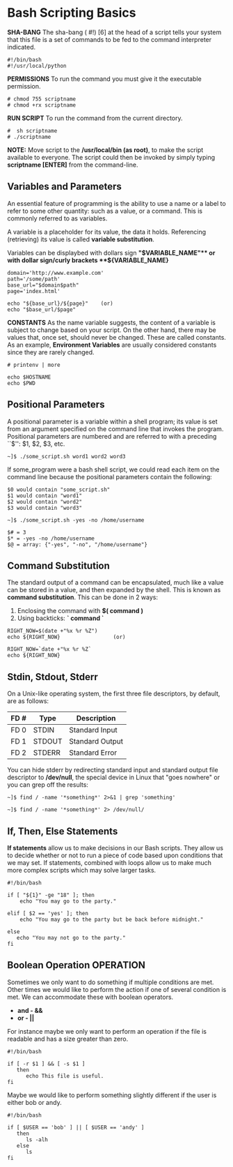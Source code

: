 # Bash Scripting Basics
**SHA-BANG** The sha-bang ( #!) [6] at the head of a script tells your system that this file is a set of commands to be fed to the command interpreter indicated. 
```
#!/bin/bash
#!/usr/local/python
```
**PERMISSIONS** To run the command you must give it the executable permission.
```
# chmod 755 scriptname
# chmod +rx scriptname
```
**RUN SCRIPT** To run the command from the current directory.
```
#  sh scriptname
# ./scriptname
```
**NOTE:** Move script to the **/usr/local/bin (as root)**, to make the script available to everyone. The script could then be invoked by simply typing **scriptname [ENTER]** from the command-line.

## Variables and Parameters

An essential feature of programming is the ability to use a name or a label to refer to some other quantity: such as a value, or a command. This is commonly referred to as variables.

A variable is a placeholder for its value, the data it holds. Referencing (retrieving) its value is called **variable substitution**.

Variables can be displaybed with dollars sign **"$VARIABLE_NAME"** or with dollar sign/curly brackets **${VARIABLE_NAME}**
```
domain='http://www.example.com'
path='/some/path'
base_url="$domain$path"
page='index.html'

echo "${base_url}/${page}"    (or)
echo "$base_url/$page"
```
**CONSTANTS** As the name variable suggests, the content of a variable is subject to change based on your script. On the other hand, there may be values that, once set, should never be changed. These are called constants. As an example, **Environment Variables** are usually considered constants since they are rarely changed. 
```
# printenv | more

echo $HOSTNAME
echo $PWD
```
## Positional Parameters

A positional parameter is a variable within a shell program; its value is set from an argument specified on the command line that invokes the program. Positional parameters are numbered and are referred to with a preceding ``$'': $1, $2, $3, etc.
```
~]$ ./some_script.sh word1 word2 word3
```
If some_program were a bash shell script, we could read each item on the command line because the positional parameters contain the following:
```
$0 would contain "some_script.sh"
$1 would contain "word1"
$2 would contain "word2"
$3 would contain "word3"

~]$ ./some_script.sh -yes -no /home/username

$# = 3
$* = -yes -no /home/username
$@ = array: {"-yes", "-no", "/home/username"}
```
## Command Substitution

The standard output of a command can be encapsulated, much like a value can be stored in a value, and then expanded by the shell. This is known as **command substitution**.  This can be done in 2 ways:
1. Enclosing the command with **$( command )**
2. Using backticks: **\` command \`**
```
RIGHT_NOW=$(date +"%x %r %Z")
echo ${RIGHT_NOW}                 (or)

RIGHT_NOW=`date +"%x %r %Z`
echo ${RIGHT_NOW}
```

## Stdin, Stdout, Stderr

On a Unix-like operating system, the first three file descriptors, by default, are as follows:

| FD # | Type | Description |
| --- | --- | --- |
| FD 0  | STDIN | Standard Input|
| FD 1  | STDOUT | Standard Output|
| FD 2  | STDERR | Standard Error|

You can hide stderr by redirecting standard input and standard output file descriptor to **/dev/null**, the special device in Linux that "goes nowhere" or you can grep off the results:
```
~]$ find / -name '*something*' 2>&1 | grep 'something'

~]$ find / -name '*something*' 2> /dev/null/
```
## If, Then, Else Statements

**If statements** allow us to make decisions in our Bash scripts. They allow us to decide whether or not to run a piece of code based upon conditions that we may set. If statements, combined with loops allow us to make much more complex scripts which may solve larger tasks.
```
#!/bin/bash

if [ "${1}" -ge "18" ]; then
    echo "You may go to the party."

elif [ $2 == 'yes' ]; then
    echo "You may go to the party but be back before midnight."

else
   echo "You may not go to the party."
fi
```

## Boolean Operation OPERATION

Sometimes we only want to do something if multiple conditions are met. Other times we would like to perform the action if one of several condition is met. We can accommodate these with boolean operators.

- **and - &&**
- **or - ||**

For instance maybe we only want to perform an operation if the file is readable and has a size greater than zero.
```
#!/bin/bash

if [ -r $1 ] && [ -s $1 ] 
   then
      echo This file is useful.
fi
```
Maybe we would like to perform something slightly different if the user is either bob or andy.
```
#!/bin/bash

if [ $USER == 'bob' ] || [ $USER == 'andy' ] 
   then
      ls -alh
   else
      ls
fi
```



```
